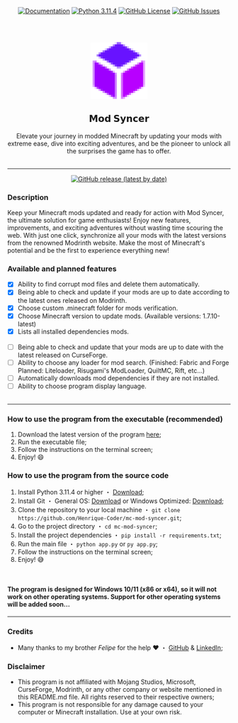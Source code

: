 <p align='center'>
<a href='https://github.com/Henrique-Coder/mc-mod-syncer/blob/main/README.md'>
    <img src='https://img.shields.io/badge/DOCS-soon...-lightgray?style=for-the-badge' alt='Documentation'></a>
<a href='https://www.python.org/downloads/release/python-3114/'>
    <img src='https://img.shields.io/badge/Python-3.11.4-blue?style=for-the-badge&logo=python' alt='Python 3.11.4'></a>
<a href='https://opensource.org/license/mit/'>
    <img src='https://img.shields.io/github/license/Henrique-Coder/mc-mod-syncer?style=for-the-badge&logo=github&color=blue' alt='GitHub License'></a>
<a href='https://github.com/Henrique-Coder/mc-mod-syncer/issues'>
    <img src='https://img.shields.io/github/issues/Henrique-Coder/mc-mod-syncer?style=for-the-badge&logo=github&color=blue' alt='GitHub Issues'></a>

<br><br>
<p align='center'>
    <a href='https://github.com/Henrique-Coder/mc-mod-syncer'>
        <img src='.github/logo.png' width='128' height='128' alt='Favicon'></a>
</p>
<center>

## 𝗠𝗼𝗱 𝗦𝘆𝗻𝗰𝗲𝗿
</center>

<center>
Elevate your journey in modded Minecraft by updating your mods with extreme ease, dive into exciting adventures, and be the pioneer to unlock all the surprises the game has to offer.
</center>
<br>

---

<p align='center'>
  <a href='https://github.com/Henrique-Coder/mc-mod-syncer/releases/latest'>
    <img src='https://img.shields.io/github/v/release/Henrique-Coder/mc-mod-syncer?color=red&style=for-the-badge' alt='GitHub release (latest by date)'></a><p>

### Description
Keep your Minecraft mods updated and ready for action with Mod Syncer, the ultimate solution for game enthusiasts! Enjoy new features, improvements, and exciting adventures without wasting time scouring the web. With just one click, synchronize all your mods with the latest versions from the renowned Modrinth website. Make the most of Minecraft's potential and be the first to experience everything new!

### Available and planned features
- [x] Ability to find corrupt mod files and delete them automatically.
- [x] Being able to check and update if your mods are up to date according to the latest ones released on Modrinth.
- [x] Choose custom .minecraft folder for mods verification.
- [x] Choose Minecraft version to update mods. (Available versions: 1.7.10-latest)
- [x] Lists all installed dependencies mods.
<br><br>
- [ ] Being able to check and update that your mods are up to date with the latest released on CurseForge.
- [ ] Ability to choose any loader for mod search. (Finished: Fabric and Forge Planned: Liteloader, Risugami's ModLoader, QuiltMC, Rift, etc...)
- [ ] Automatically downloads mod dependencies if they are not installed.
- [ ] Ability to choose program display language.
<br><br>
---

### How to use the program from the executable (recommended)
1. Download the latest version of the program [here](https://github.com/Henrique-Coder/mc-mod-syncer/releases/latest);
2. Run the executable file;
3. Follow the instructions on the terminal screen;
4. Enjoy! 😄

### How to use the program from the source code
1. Install Python 3.11.4 or higher ・ [Download](https://www.python.org/downloads/);
2. Install Git ・ General OS: [Download](https://git-scm.com/downloads) or Windows Optimized: [Download](https://gitforwindows.org/);
3. Clone the repository to your local machine ・ `git clone https://github.com/Henrique-Coder/mc-mod-syncer.git`;
4. Go to the project directory ・ `cd mc-mod-syncer`;
5. Install the project dependencies ・ `pip install -r requirements.txt`;
6. Run the main file ・ `python app.py` or `py app.py`;
7. Follow the instructions on the terminal screen;
8. Enjoy! 😅

<br>

#### The program is designed for Windows 10/11 (x86 or x64), so it will not work on other operating systems. Support for other operating systems will be added soon...

---

### Credits
- Many thanks to my brother _Felipe_ for the help ❤️ ・ [GitHub](https://github.com/cidadedolag) & [LinkedIn](https://www.linkedin.com/in/cidadedolag/);

### Disclaimer
- This program is not affiliated with Mojang Studios, Microsoft, CurseForge, Modrinth, or any other company or website mentioned in this README.md file. All rights reserved to their respective owners;
- This program is not responsible for any damage caused to your computer or Minecraft installation. Use at your own risk.
